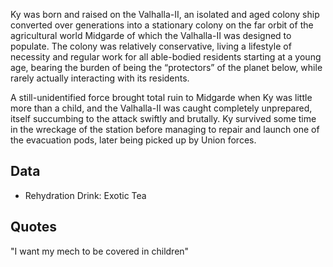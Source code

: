 Ky was born and raised on the Valhalla-II, an isolated and aged colony ship converted over generations into a stationary colony on the far orbit of the agricultural world Midgarde of which the Valhalla-II was designed to populate. The colony was relatively conservative, living a lifestyle of necessity and regular work for all able-bodied residents starting at a young age, bearing the burden of being the “protectors” of the planet below, while rarely actually interacting with its residents.

A still-unidentified force brought total ruin to Midgarde when Ky was little more than a child, and the Valhalla-II was caught completely unprepared, itself succumbing to the attack swiftly and brutally. Ky survived some time in the wreckage of the station before managing to repair and launch one of the evacuation pods, later being picked up by Union forces.

## Data
* Rehydration Drink: Exotic Tea

## Quotes
"I want my mech to be covered in children"